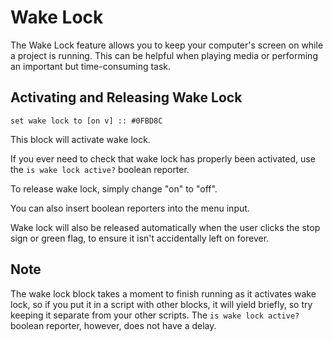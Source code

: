 # Wake Lock

The Wake Lock feature allows you to keep your computer's screen on while a project is running. This can be helpful when playing media or performing an important but time-consuming task.

## Activating and Releasing Wake Lock

```scratch
set wake lock to [on v] :: #0FBD8C
```
This block will activate wake lock.

If you ever need to check that wake lock has properly been activated, use the `is wake lock active?` boolean reporter.

To release wake lock, simply change "on" to "off".

You can also insert boolean reporters into the menu input.

Wake lock will also be released automatically when the user clicks the stop sign or green flag, to ensure it isn't accidentally left on forever.

## Note

The wake lock block takes a moment to finish running as it activates wake lock, so if you put it in a script with other blocks, it will yield briefly, so try keeping it separate from your other scripts. The `is wake lock active?` boolean reporter, however, does not have a delay.

